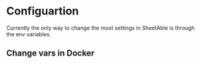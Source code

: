 # Configuartion
Currently the only way to change the most settings in SheetAble is through the env variables.
## Change vars in Docker